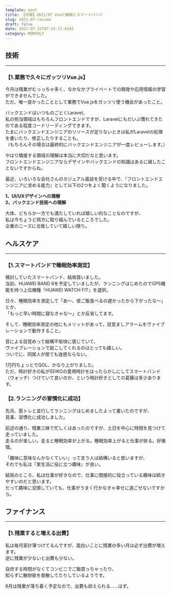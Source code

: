 ```yaml
---
template: post
title: 【月報】2021/07 Vueと睡眠とスマートバンド
slug: 2021-07-review
draft: false
date: 2021-07-31T07:24:17.634Z
category: MONTHLY
---
```

## 技術

- - -

### 【1.業務で久々にガッツリVue.js】  
今月は残業がむっっちゃ多く、なかなかプライベートでの開発や応用情報の学習ができませんでした。  
ただ、唯一良かったこととして業務でVue.jsをガッツリ使う機会があったこと。  

バックエンドはいつものごとくLaravel。  
私の担当領域はもちろんフロントエンドですが、Laravelにもだいぶ慣れてきたのである程度コードリーディングできます。  
たまにバックエンドエンジニアのリソースが足りないときは私がLaravelの処理を書いたり、修正したりすることも。  
（もちろんその場合は最終的にバックエンドエンジニアが一度レビューします。）  

やはり隣接する領域の理解は本当に大切だなと思います。  
フロントエンドエンジニアならデザインやバックエンドの知識はあるに越したことないですからね。  

最近、いろいろな会社さんのカジュアル面談を受ける中で、『フロントエンドエンジニアに求める能力』として以下の2つをよく聞くようになりました。  

**1、UI/UXデザインへの理解**  
**2、バックエンド技術への理解**  

大体、どちらか一方でも満たしていれば嬉しい的なことなのですが、  
私は今ちょうど両方に取り組んでいるところでした。  
企業のニーズに合致していて嬉しい限り。  

## ヘルスケア

- - -

### 【1.スマートバンドで睡眠効率測定】
検討していたスマートバンド、結局買いました。  
当初、HUAWEI BAND 6を予定していましたが、ランニングはじめたのでGPS機能を持つ上位機種『HUAWEI WATCH FIT』を選択。  

日々、睡眠効率を測定して「あ〜、夜ご飯食べるの遅かったから下がったな〜」とか、  
「もっと早い時間に寝なきゃな〜」とか反省してます。  

そして、睡眠効率測定の他にもメリットがあって、目覚ましアラームをヴァイブレーションで動作すること。  

音による目覚めって結構不愉快に感じていて、  
ヴァイブレーションで起こしてくれるのはとっても嬉しい。  
ついでに、同居人が居ても迷惑ならない。　　

1万円ちょっとでQOL、かなり上がりました。  
ただ、時計好きの私がSEIKOの愛用時計をほったらかしにしてスマートバンド（ウォッチ）つけていて良いのか、という時計好きとしての葛藤は多少あります。  

### 【2.ランニングの習慣化に成功】
先月、筋トレと並行してランニングはじめましたよって書いたのですが、  
見事、習慣化に成功しました。  

前述の通り、残業三昧で忙しくはあったのですが、土日を中心に時間を見つけて走っていました。  
走るのが楽しい。走ると睡眠効率が上がる。睡眠効率上がると仕事が捗る。好循環。  

「趣味に意味なんかなくていい」って言う人は結構いると思いますが、  
それでも私は『実生活に役に立つ趣味』が良い。  

結局のところ、私は仕事が好きなので、仕事に間接的に役立っている趣味は続きやすいのだと思います。  
だって趣味に没頭していても、仕事がうまく行かなきゃ幸せに過ごせないですから。  

## ファイナンス

- - -

### 【1.残業すると増える出費】
私は毎月家計簿つけてるんですが、面白いことに残業の多い月は必ず出費が増えます。  
逆に残業が少ないと出費も少ない。  

自炊する時間がなくてコンビニでご飯買っちゃったり、  
知らずに散財欲を発散してたりしているようです。  

8月は残業が落ち着く予定なので、出費も抑えられる……はず。  